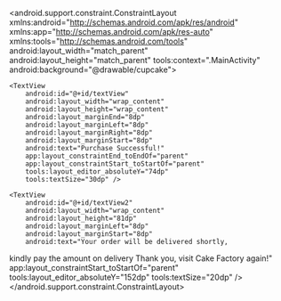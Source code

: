 <?xml version="1.0" encoding="utf-8"?>
<android.support.constraint.ConstraintLayout xmlns:android="http://schemas.android.com/apk/res/android"
    xmlns:app="http://schemas.android.com/apk/res-auto"
    xmlns:tools="http://schemas.android.com/tools"
    android:layout_width="match_parent"
    android:layout_height="match_parent"
    tools:context=".MainActivity"
    android:background="@drawable/cupcake">


    <TextView
        android:id="@+id/textView"
        android:layout_width="wrap_content"
        android:layout_height="wrap_content"
        android:layout_marginEnd="8dp"
        android:layout_marginLeft="8dp"
        android:layout_marginRight="8dp"
        android:layout_marginStart="8dp"
        android:text="Purchase Successful!"
        app:layout_constraintEnd_toEndOf="parent"
        app:layout_constraintStart_toStartOf="parent"
        tools:layout_editor_absoluteY="74dp"
        tools:textSize="30dp" />

    <TextView
        android:id="@+id/textView2"
        android:layout_width="wrap_content"
        android:layout_height="81dp"
        android:layout_marginLeft="8dp"
        android:layout_marginStart="8dp"
        android:text="Your order will be delivered shortly,
kindly pay the amount on delivery
Thank you, visit Cake Factory again!"
        app:layout_constraintStart_toStartOf="parent"
        tools:layout_editor_absoluteY="152dp"
        tools:textSize="20dp" />
</android.support.constraint.ConstraintLayout>
